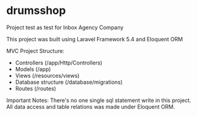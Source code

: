 # drumsshop
Project test as test for Inbox Agency Company

This project was built using Laravel Framework 5.4 and Eloquent ORM

MVC Project Structure:
 - Controllers (/app/Http/Controllers)
 - Models (/app)
 - Views (/resources/views)
 - Database structure (/database/migrations)
 - Routes (/routes)

Important Notes:
There's no one single sql statement write in this project.
All data access and table relations was made under Eloquent ORM.
